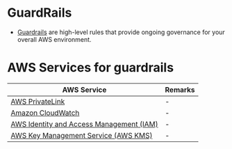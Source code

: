 # GuardRails
- [Guardrails](https://aws.amazon.com/quickstart/architecture/amazon-sagemaker-with-guardrails/) are high-level rules that provide ongoing governance for your overall AWS environment.

# AWS Services for guardrails

| AWS Service                                                                                                                        | Remarks |
|------------------------------------------------------------------------------------------------------------------------------------|---------|
| [AWS PrivateLink](../1_NetworkingAndContentDelivery/3_NetworkFoundationsVPC/ConnectFromVPC/VPCEndPointsToSpecificAWSService/AWSPrivateLinkTechnology.md) | -       |
| [Amazon CloudWatch](../8_MonitoringServices/AmazonCloudWatch/Readme.md)                                                            | -       |
| [AWS Identity and Access Management (IAM)](../2a_IdentityServices/AWSIAM/Readme.md)                   | -       |
| [AWS Key Management Service (AWS KMS)](../2c_SecurityServices/1_DataProtectionServices/AWSKMS.md)                        | -       |